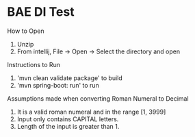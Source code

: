 # BAE DI Test

How to Open
1. Unzip
2. From intellij, File -> Open -> Select the directory and open

Instructions to Run 
1. 'mvn clean validate package' to build
2. 'mvn spring-boot: run' to run

Assumptions made when converting Roman Numeral to Decimal
1. It is a valid roman numeral and in the range [1, 3999]
2. Input only contains CAPITAL letters.
3. Length of the input is greater than 1.
 